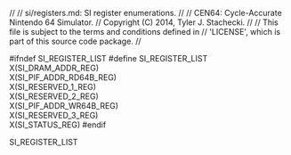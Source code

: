 //
// si/registers.md: SI register enumerations.
//
// CEN64: Cycle-Accurate Nintendo 64 Simulator.
// Copyright (C) 2014, Tyler J. Stachecki.
//
// This file is subject to the terms and conditions defined in
// 'LICENSE', which is part of this source code package.
//

#ifndef SI_REGISTER_LIST
#define SI_REGISTER_LIST \
  X(SI_DRAM_ADDR_REG) \
  X(SI_PIF_ADDR_RD64B_REG) \
  X(SI_RESERVED_1_REG) \
  X(SI_RESERVED_2_REG) \
  X(SI_PIF_ADDR_WR64B_REG) \
  X(SI_RESERVED_3_REG) \
  X(SI_STATUS_REG)
#endif

SI_REGISTER_LIST


